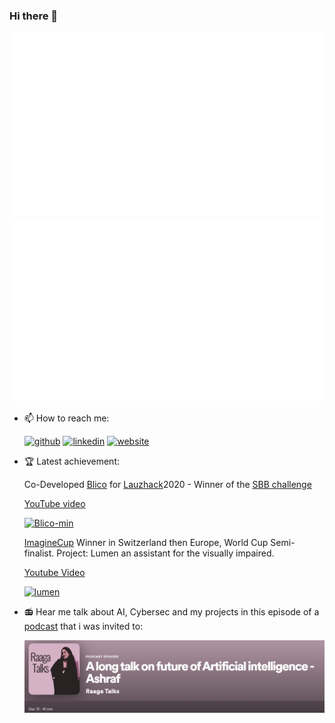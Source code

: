 ### Hi there 👋


<div class="row">
  <img src="https://raw.githubusercontent.com/Achraf99Jday/github-stats/master/generated/languages.svg" />
  <img src="https://github.com/Achraf99Jday/github-stats/blob/master/generated/overview.svg" />
</div>

- 📫 How to reach me: 

    [<img src='https://cdn.jsdelivr.net/npm/simple-icons@3.0.1/icons/github.svg' alt='github' height='40'>](https://github.com/Achraf99Jday) 
    [<img src='https://cdn.jsdelivr.net/npm/simple-icons@3.0.1/icons/linkedin.svg' alt='linkedin' height='40'>](https://www.linkedin.com/in/achrafjday/) 
    [<img src='https://cdn.jsdelivr.net/npm/simple-icons@3.0.1/icons/icloud.svg' alt='website' height='40'>](https://www.goodwall.io/achraf-jday) 


- :trophy: Latest achievement:

  Co-Developed [Blico](https://github.com/nodiz/Blico) for [Lauzhack](https://lauzhack.com/)2020 - Winner of the [SBB challenge](https://devpost.com/software/blinddetector)
  
  [YouTube video](https://www.youtube.com/watch?v=M2HeJXddtcc)

  [<img src="assets/Blico-min.gif" alt="Blico-min" style="width: 640px;"/>](https://devpost.com/software/blinddetector)
  
  [ImagineCup](https://imaginecup.microsoft.com/en-us/Events) Winner in Switzerland then Europe, World Cup Semi-finalist. Project: Lumen an assistant for the visually impaired.
  
  [Youtube Video](https://www.youtube.com/watch?v=dF65xZh1xRg)
  
  [<img src="assets/lumen.png" alt="lumen" style="width: 640px;"/>](https://github.com/nodiz/Blico)
  
  
- :radio: Hear me talk about AI, Cybersec and my projects in this episode of a [podcast](https://open.spotify.com/episode/2ZMDOhMdnxBKyuFK7HjTDs?si=Deb88VpgT5iYQmHI2jonSA) that i was invited to:  

   [<img src="assets/podcast.PNG" alt="podcast" style="width: 640px;"/>](https://open.spotify.com/episode/2ZMDOhMdnxBKyuFK7HjTDs?si=Deb88VpgT5iYQmHI2jonSA)

<!--
- 🔭 I’m currently working on ...
- 🌱 I’m currently learning ...
- 👯 I’m looking to collaborate on ...
- 🤔 I’m looking for help with ...
- 💬 Ask me about ...
- 😄 Pronouns: ...
-->

